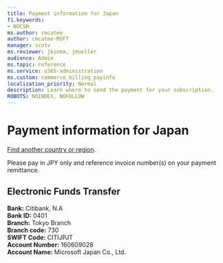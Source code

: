 ```yaml
---
title: Payment information for Japan
f1.keywords:
- NOCSH
ms.author: cmcatee
author: cmcatee-MSFT
manager: scotv
ms.reviewer: jkinma, jmueller
audience: Admin
ms.topic: reference
ms.service: o365-administration
ms.custom: commerce_billing_payinfo
localization_priority: Normal
description: Learn where to send the payment for your subscription.
ROBOTS: NOINDEX, NOFOLLOW
---                                
```


# Payment information for Japan

[Find another country or region](../billing-and-payments/pay-for-your-subscription.md).

Please pay in JPY only and reference invoice number(s) on your payment remittance.

## Electronic Funds Transfer

**Bank:** Citibank, N.A  
**Bank ID:** 0401  
**Branch:** Tokyo Branch  
**Branch code:** 730  
**SWIFT Code:** CITIJPJT  
**Account Number:** 160609028  
**Account Name:** Microsoft Japan Co., Ltd.
